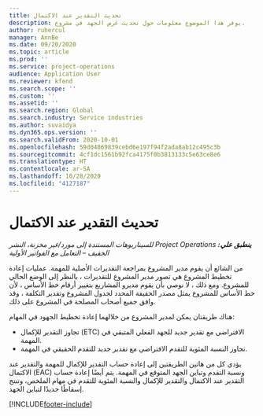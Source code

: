 ```yaml
---
title: تحديث التقدير عند الاكتمال
description: يوفر هذا الموضوع معلومات حول تحديث عرض الجهد في مشروع.
author: ruhercul
manager: AnnBe
ms.date: 09/20/2020
ms.topic: article
ms.prod: ''
ms.service: project-operations
audience: Application User
ms.reviewer: kfend
ms.search.scope: ''
ms.custom: ''
ms.assetid: ''
ms.search.region: Global
ms.search.industry: Service industries
ms.author: suvaidya
ms.dyn365.ops.version: ''
ms.search.validFrom: 2020-10-01
ms.openlocfilehash: 59d04869839cebd6e197f94f2ada8ab12c495c3b
ms.sourcegitcommit: 4cf1dc1561b92fca4175f0b3813133c5e63ce8e6
ms.translationtype: HT
ms.contentlocale: ar-SA
ms.lasthandoff: 10/28/2020
ms.locfileid: "4127187"
---
```

# <a name="update-estimate-at-completion"></a>تحديث التقدير عند الاكتمال

_**ينطبق علي:** ‏‫Project Operations للسيناريوهات المستندة إلى مورد/غير مخزنة‬، ‏‫النشر الخفيف – التعامل مع الفواتير الأولية‬_

من الشائع أن يقوم مدير المشروع بمراجعة التقديرات الأصلية للمهمة. عمليات إعادة تخطيط المشروع هي تصور مدير المشروع للتقديرات ، بالنظر إلى الوضع الحالي للمشروع. ومع ذلك ، لا نوصي بأن يقوم مديرو المشاريع بتغيير أرقام خط الأساس ، لأن خط الأساس للمشروع يمثل مصدر الحقيقة المحدد لجدول المشروع وتقدير التكلفة ، وقد وافق جميع أصحاب المصلحة في المشروع على ذلك.

هناك طريقتان يمكن لمدير المشروع من خلالهما إعادة تخطيط الجهود في المهام:

- تجاوز التقدير للإكمال (ETC) الافتراضي مع تقدير جديد للجهد الفعلي المتبقي في المهمة. 
- تجاوز النسبة المئوية للتقدم الافتراضي مع تقدير جديد للتقدم الحقيقي في المهمة.

يؤدي كل من هاتين الطريقتين إلى إعادة حساب التقدير للإكمال للمهمة والتقدير عند الاكتمال (EAC) ونسبة التقدم وتباين الجهد المتوقع في المهمة. يتم أيضًا إعادة حساب التقدير عند الاكتمال والتقدير للإكمال والنسبة المئوية للتقدم في مهام الملخص، وتنتج إسقاطًا جديدًا لتباين الجهد.


[!INCLUDE[footer-include](../includes/footer-banner.md)]